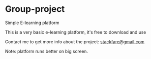 # Group-project
Simple E-learning platform 

This is a very basic e-learning platform, it's free to download and use 

Contact me to get more info about the project: stackfare@gmail.com


Note: platform runs better on big screen. 
